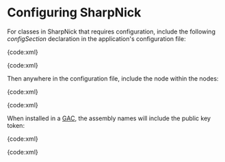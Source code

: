 # Configuring SharpNick

For classes in SharpNick that requires configuration, include the following _configSection_ declaration in the application's configuration file:

{code:xml}
<?xml version="1.0"?>
<configuration>
	<configSections>
		<section name="sharpNick" type="SharpNick.SharpNickConfiguration, SharpNick" />
	</configSections>
</configuration>
{code:xml}

Then anywhere in the configuration file, include the <sharpNick> node within the <configuration> nodes:

{code:xml}
<sharpNick>
<!-- Whatever configuration necessary -->
</sharpNick>
{code:xml}

When installed in a [GAC](http://www.codeproject.com/dotnet/demystifygac.asp), the assembly names will include the public key token:

{code:xml}
<section
    name="sharpNick"
    type="SharpNick.SharpNickConfiguration, SharpNick, Version=1.0.0.0, Culture=neutral, PublicKeyToken=9348ebb1899f1a3c"
/>
{code:xml}